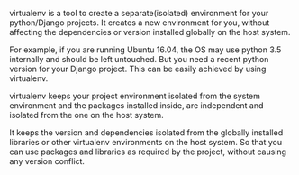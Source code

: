 virtualenv is a tool to create a separate(isolated) environment for your python/Django projects. It creates a new environment for you, without affecting the dependencies or version installed globally on the host system. 

For example, if you are running Ubuntu 16.04, the OS may use python 3.5 internally and should be left untouched. But you need a recent python version for your Django project. This can be easily achieved by using virtualenv. 

virtualenv keeps your project environment isolated from the system environment and the packages installed inside, are independent and isolated from the one on the host system. 

It keeps the version and dependencies isolated from the globally installed libraries or other virtualenv environments on the host system. So that you can use packages and libraries as required by the project, without causing any version conflict.
